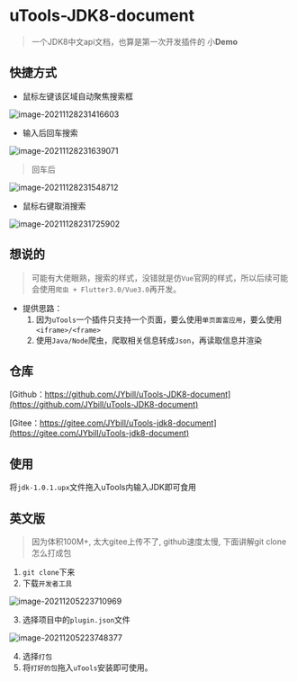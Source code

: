 # uTools-JDK8-document

> 一个JDK8中文api文档，也算是第一次开发插件的 小**Demo**



## 快捷方式

+ 鼠标左键该区域自动聚焦搜索框

![image-20211128231416603](https://gitee.com/JYbill/typroa_pic/raw/master//uTools-JDK8-document/image-20211128231416603.png)

+ 输入后回车搜索

![image-20211128231639071](https://gitee.com/JYbill/typroa_pic/raw/master//uTools-JDK8-document/image-20211128231639071.png)

> 回车后

![image-20211128231548712](https://gitee.com/JYbill/typroa_pic/raw/master//uTools-JDK8-document/image-20211128231548712.png)

+ 鼠标右键取消搜索

![image-20211128231725902](https://gitee.com/JYbill/typroa_pic/raw/master//uTools-JDK8-document/image-20211128231725902.png)




## 想说的

> 可能有大佬眼熟，搜索的样式，没错就是仿`Vue`官网的样式，所以后续可能会使用`爬虫 + Flutter3.0/Vue3.0`再开发。

+ 提供思路：
  1. 因为`uTools`一个插件只支持一个页面，要么使用`单页面富应用`，要么使用`<iframe>/<frame>`
  2. 使用`Java/Node`爬虫，爬取相关信息转成`Json`，再读取信息并渲染





## 仓库

[Github：https://github.com/JYbill/uTools-JDK8-document](https://github.com/JYbill/uTools-JDK8-document)

[Gitee：https://gitee.com/JYbill/uTools-jdk8-document](https://gitee.com/JYbill/uTools-jdk8-document)


## 使用
将`jdk-1.0.1.upx`文件拖入uTools内输入JDK即可食用

## 英文版
> 因为体积100M+, 太大gitee上传不了, github速度太慢, 下面讲解git clone怎么打成包

1. `git clone`下来
2. 下载`开发者工具`

![image-20211205223710969](https://gitee.com/JYbill/typroa_pic/raw/master//uTools-JDK8-document/image-20211205223710969.png)

3. 选择项目中的`plugin.json`文件

![image-20211205223748377](https://gitee.com/JYbill/typroa_pic/raw/master//uTools-JDK8-document/image-20211205223748377.png)

4. 选择`打包`
5. 将`打好的包`拖入`uTools`安装即可使用。

